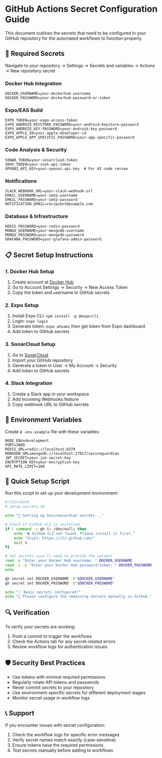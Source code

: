 # GitHub Actions Secret Configuration Guide

This document outlines the secrets that need to be configured in your GitHub repository for the automated workflows to function properly.

## 🔐 Required Secrets

Navigate to your repository → Settings → Secrets and variables → Actions → New repository secret

### Docker Hub Integration
```
DOCKER_USERNAME=your-dockerhub-username
DOCKER_PASSWORD=your-dockerhub-password-or-token
```

### Expo/EAS Build
```
EXPO_TOKEN=your-expo-access-token
EXPO_ANDROID_KEYSTORE_PASSWORD=your-android-keystore-password
EXPO_ANDROID_KEY_PASSWORD=your-android-key-password
EXPO_APPLE_ID=your-apple-developer-id
EXPO_APPLE_APP_SPECIFIC_PASSWORD=your-app-specific-password
```

### Code Analysis & Security
```
SONAR_TOKEN=your-sonarcloud-token
SNYK_TOKEN=your-snyk-api-token
OPENAI_API_KEY=your-openai-api-key  # For AI code review
```

### Notifications
```
SLACK_WEBHOOK_URL=your-slack-webhook-url
EMAIL_USERNAME=your-smtp-username
EMAIL_PASSWORD=your-smtp-password
NOTIFICATION_EMAIL=recipient@example.com
```

### Database & Infrastructure
```
REDIS_PASSWORD=your-redis-password
MONGO_USERNAME=your-mongodb-username
MONGO_PASSWORD=your-mongodb-password
GRAFANA_PASSWORD=your-grafana-admin-password
```

## 📋 Secret Setup Instructions

### 1. Docker Hub Setup
1. Create account at [Docker Hub](https://hub.docker.com)
2. Go to Account Settings → Security → New Access Token
3. Copy the token and username to GitHub secrets

### 2. Expo Setup
1. Install Expo CLI: `npm install -g @expo/cli`
2. Login: `expo login`
3. Generate token: `expo whoami` then get token from Expo dashboard
4. Add token to GitHub secrets

### 3. SonarCloud Setup
1. Go to [SonarCloud](https://sonarcloud.io)
2. Import your GitHub repository
3. Generate a token in User → My Account → Security
4. Add token to GitHub secrets

### 4. Slack Integration
1. Create a Slack app in your workspace
2. Add Incoming Webhooks feature
3. Copy webhook URL to GitHub secrets

## 🔧 Environment Variables

Create a `.env.example` file with these variables:
```
NODE_ENV=development
PORT=3000
REDIS_URL=redis://localhost:6379
MONGODB_URL=mongodb://localhost:27017/secureguardian
JWT_SECRET=your-jwt-secret-key
ENCRYPTION_KEY=your-encryption-key
API_RATE_LIMIT=100
```

## 🚀 Quick Setup Script

Run this script to set up your development environment:

```bash
#!/bin/bash
# setup-secrets.sh

echo "🔐 Setting up SecureGuardian secrets..."

# Check if GitHub CLI is installed
if ! command -v gh &> /dev/null; then
    echo "❌ GitHub CLI not found. Please install it first."
    echo "Visit: https://cli.github.com/"
    exit 1
fi

# Set secrets (you'll need to provide the values)
read -p "Enter your Docker Hub username: " DOCKER_USERNAME
read -s -p "Enter your Docker Hub password/token: " DOCKER_PASSWORD
echo

gh secret set DOCKER_USERNAME -b"$DOCKER_USERNAME"
gh secret set DOCKER_PASSWORD -b"$DOCKER_PASSWORD"

echo "✅ Basic secrets configured!"
echo "📝 Please configure the remaining secrets manually in GitHub."
```

## 🔍 Verification

To verify your secrets are working:

1. Push a commit to trigger the workflows
2. Check the Actions tab for any secret-related errors
3. Review workflow logs for authentication issues

## 🛡️ Security Best Practices

- Use tokens with minimal required permissions
- Regularly rotate API tokens and passwords
- Never commit secrets to your repository
- Use environment-specific secrets for different deployment stages
- Monitor secret usage in workflow logs

## 📞 Support

If you encounter issues with secret configuration:
1. Check the workflow logs for specific error messages
2. Verify secret names match exactly (case-sensitive)
3. Ensure tokens have the required permissions
4. Test secrets manually before adding to workflows
